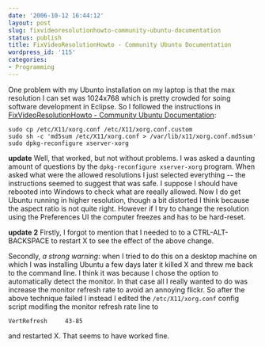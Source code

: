 ```yaml
---
date: '2006-10-12 16:44:12'
layout: post
slug: fixvideoresolutionhowto-community-ubuntu-documentation
status: publish
title: FixVideoResolutionHowto - Community Ubuntu Documentation
wordpress_id: '115'
categories:
- Programming
---
```


One problem with my Ubunto installation on my laptop is that the max resolution I can set was 1024x768 which is pretty crowded for soing software development in Eclipse.  So I followed the instructions in [FixVideoResolutionHowto - Community Ubuntu Documentation](https://help.ubuntu.com/community/FixVideoResolutionHowto):

    
    
    sudo cp /etc/X11/xorg.conf /etc/X11/xorg.conf.custom
    sudo sh -c 'md5sum /etc/X11/xorg.conf > /var/lib/x11/xorg.conf.md5sum'
    sudo dpkg-reconfigure xserver-xorg
    



**update**
Well, that worked, but not without problems.  I was asked a daunting amount of questions by the `dpkg-reconfigure xserver-xorg` program.  When asked what were the allowed resolutions I just selected everything -- the instructions seemed to suggest that was safe.  I suppose I should have rebooted into Windows to check what are reeally allowed.  Now I do get Ubuntu running in higher resolution, though a bit distorted I think because the aspect ratio is not quite right.  However if I try to change the resolution using the Preferences UI the computer freezes and has to be hard-reset.

**update 2**
Firstly, I forgot to mention that I needed to to a CTRL-ALT-BACKSPACE to restart X to see the effect of the above change.

Secondly, _a strong warning_: when I tried to do this on a desktop machine on which I was installing Ubuntu a few days later it killed X and threw me back to the command line.  I think it was because I chose the option to automatically detect the monitor.  In that case all I really wanted to do was increase the monitor refresh rate to avoid an annoying flickr.  So after the above technique failed I instead I edited the `/etc/X11/xorg.conf` config script modifing the monitor refresh rate  line to 
    
    VertRefresh     43-85

and restarted X.  That seems to have worked fine.
